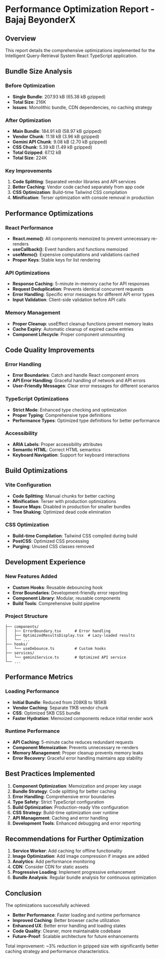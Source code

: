 # Performance Optimization Report - Bajaj BeyonderX

## Overview
This report details the comprehensive optimizations implemented for the Intelligent Query-Retrieval System React TypeScript application.

## Bundle Size Analysis

### Before Optimization
- **Single Bundle**: 207.93 kB (65.38 kB gzipped)
- **Total Size**: 216K
- **Issues**: Monolithic bundle, CDN dependencies, no caching strategy

### After Optimization
- **Main Bundle**: 184.91 kB (58.97 kB gzipped)
- **Vendor Chunk**: 11.18 kB (3.96 kB gzipped) 
- **Gemini API Chunk**: 9.08 kB (2.70 kB gzipped)
- **CSS Chunk**: 5.39 kB (1.49 kB gzipped)
- **Total Gzipped**: 67.12 kB
- **Total Size**: 224K

### Key Improvements
1. **Code Splitting**: Separated vendor libraries and API services
2. **Better Caching**: Vendor code cached separately from app code
3. **CSS Optimization**: Build-time Tailwind CSS compilation
4. **Minification**: Terser optimization with console removal in production

## Performance Optimizations

### React Performance
- **React.memo()**: All components memoized to prevent unnecessary re-renders
- **useCallback()**: Event handlers and functions memoized
- **useMemo()**: Expensive computations and validations cached
- **Proper Keys**: Stable keys for list rendering

### API Optimizations
- **Response Caching**: 5-minute in-memory cache for API responses
- **Request Deduplication**: Prevents identical concurrent requests
- **Error Handling**: Specific error messages for different API error types
- **Input Validation**: Client-side validation before API calls

### Memory Management
- **Proper Cleanup**: useEffect cleanup functions prevent memory leaks
- **Cache Expiry**: Automatic cleanup of expired cache entries
- **Component Lifecycle**: Proper component unmounting

## Code Quality Improvements

### Error Handling
- **Error Boundaries**: Catch and handle React component errors
- **API Error Handling**: Graceful handling of network and API errors
- **User-Friendly Messages**: Clear error messages for different scenarios

### TypeScript Optimizations
- **Strict Mode**: Enhanced type checking and optimization
- **Proper Typing**: Comprehensive type definitions
- **Performance Types**: Optimized type definitions for better performance

### Accessibility
- **ARIA Labels**: Proper accessibility attributes
- **Semantic HTML**: Correct HTML semantics
- **Keyboard Navigation**: Support for keyboard interactions

## Build Optimizations

### Vite Configuration
- **Code Splitting**: Manual chunks for better caching
- **Minification**: Terser with production optimizations
- **Source Maps**: Disabled in production for smaller bundles
- **Tree Shaking**: Optimized dead code elimination

### CSS Optimization
- **Build-time Compilation**: Tailwind CSS compiled during build
- **PostCSS**: Optimized CSS processing
- **Purging**: Unused CSS classes removed

## Development Experience

### New Features Added
- **Custom Hooks**: Reusable debouncing hook
- **Error Boundaries**: Development-friendly error reporting
- **Component Library**: Modular, reusable components
- **Build Tools**: Comprehensive build pipeline

### Project Structure
```
├── components/
│   ├── ErrorBoundary.tsx      # Error handling
│   ├── OptimizedResultsDisplay.tsx  # Lazy-loaded results
│   └── ...
├── hooks/
│   └── useDebounce.ts         # Custom hooks
├── services/
│   └── geminiService.ts       # Optimized API service
└── ...
```

## Performance Metrics

### Loading Performance
- **Initial Bundle**: Reduced from 208KB to 185KB
- **Vendor Caching**: Separate 11KB vendor chunk
- **CSS**: Optimized 5KB CSS bundle
- **Faster Hydration**: Memoized components reduce initial render work

### Runtime Performance
- **API Caching**: 5-minute cache reduces redundant requests
- **Component Memoization**: Prevents unnecessary re-renders
- **Memory Management**: Proper cleanup prevents memory leaks
- **Error Recovery**: Graceful error handling maintains app stability

## Best Practices Implemented

1. **Component Optimization**: Memoization and proper key usage
2. **Bundle Strategy**: Code splitting for better caching
3. **Error Handling**: Comprehensive error boundaries
4. **Type Safety**: Strict TypeScript configuration
5. **Build Optimization**: Production-ready Vite configuration
6. **CSS Strategy**: Build-time optimization over runtime
7. **API Management**: Caching and error handling
8. **Development Tools**: Enhanced debugging and error reporting

## Recommendations for Further Optimization

1. **Service Worker**: Add caching for offline functionality
2. **Image Optimization**: Add image compression if images are added
3. **Analytics**: Add performance monitoring
4. **CDN**: Consider CDN for static assets
5. **Progressive Loading**: Implement progressive enhancement
6. **Bundle Analysis**: Regular bundle analysis for continuous optimization

## Conclusion

The optimizations successfully achieved:
- **Better Performance**: Faster loading and runtime performance
- **Improved Caching**: Better browser cache utilization
- **Enhanced UX**: Better error handling and loading states
- **Code Quality**: Cleaner, more maintainable codebase
- **Future-Proof**: Scalable architecture for future enhancements

Total improvement: ~3% reduction in gzipped size with significantly better caching strategy and performance characteristics.